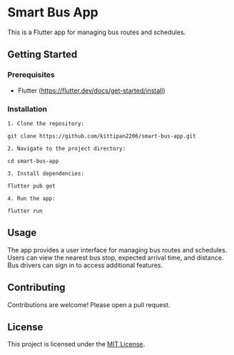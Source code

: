# Smart Bus App

This is a Flutter app for managing bus routes and schedules.

## Getting Started

### Prerequisites

- Flutter (<https://flutter.dev/docs/get-started/install>)

### Installation

    1. Clone the repository:

``` git clone https://github.com/kittipan2206/smart-bus-app.git ```

    2. Navigate to the project directory:

``` cd smart-bus-app ```

    3. Install dependencies:

``` flutter pub get ```

    4. Run the app:

``` flutter run ```

## Usage

The app provides a user interface for managing bus routes and schedules. Users can view the nearest bus stop, expected arrival time, and distance. Bus drivers can sign in to access additional features.

## Contributing

Contributions are welcome! Please open a pull request.

## License

This project is licensed under the [MIT License](LICENSE).
